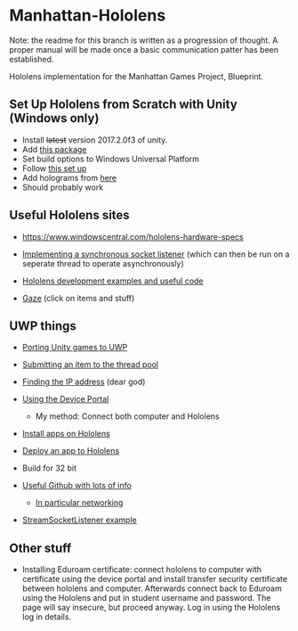 # Manhattan-Hololens
Note: the readme for this branch is written as a progression of thought. A proper manual will be made once a basic communication patter has been established.

Hololens implementation for the Manhattan Games Project, Blueprint.

## Set Up Hololens from Scratch with Unity (Windows only)
* Install ~~latest~~ version 2017.2.0f3 of unity.
* Add [this package](https://github.com/Microsoft/MixedRealityToolkit-Unity/releases/tag/2017.4.2.0)
* Set build options to Windows Universal Platform
* Follow [this set up](https://docs.microsoft.com/en-us/windows/mixed-reality/holograms-210)
* Add holograms from [here](https://github.com/Microsoft/HolographicAcademy/tree/Holograms-210-Gaze)
* Should probably work

## Useful Hololens sites
 * https://www.windowscentral.com/hololens-hardware-specs

 * [Implementing a synchronous socket listener](https://docs.microsoft.com/en-us/dotnet/framework/network-programming/synchronous-server-socket-example) (which can then be run on a seperate thread to operate asynchronously)

 * [Hololens development examples and useful code](https://github.com/Microsoft/HolographicAcademy/)

 * [Gaze](https://docs.microsoft.com/en-us/windows/mixed-reality/gaze-in-unity) (click on items and stuff)

## UWP things
 * [Porting Unity games to UWP](https://blogs.windows.com/buildingapps/2016/04/18/intro-to-porting-unity-3d-games-to-uwp-building-and-deploying/)

 * [Submitting an item to the thread pool](https://docs.microsoft.com/en-us/windows/uwp/threading-async/submit-a-work-item-to-the-thread-pool)

 * [Finding the IP address](https://stackoverflow.com/questions/33770429/how-do-i-find-the-local-ip-address-on-a-win-10-uwp-project) (dear god)

 * [Using the Device Portal](https://docs.microsoft.com/en-us/windows/mixed-reality/using-the-windows-device-portal)
   * My method: Connect both computer and Hololens

 * [Install apps on Hololens](https://docs.microsoft.com/en-us/hololens/hololens-install-apps)

 * [Deploy an app to Hololens](https://docs.microsoft.com/en-us/windows/mixed-reality/using-visual-studio)
 * Build for 32 bit

 * [Useful Github with lots of info](https://github.com/Microsoft/Windows-universal-samples)
   * [In particular networking](https://github.com/Microsoft/Windows-universal-samples/tree/master/Samples/StreamSocket)

 * [StreamSocketListener example](https://stackoverflow.com/questions/32665847/cannot-connect-to-streamsocketlistener)

## Other stuff
 * Installing Eduroam certificate: connect hololens to computer with certificate using the device portal and install transfer security certificate between hololens and computer. Afterwards connect back to Eduroam using the Hololens and put in student username and password. The page will say insecure, but proceed anyway. Log in using the Hololens log in details.